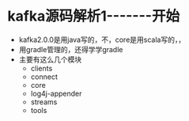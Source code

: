 # kafka源码解析1-------开始

* kafka2.0.0是用java写的，不，core是用scala写的，，
* 用gradle管理的，还得学学gradle
* 主要有这么几个模块
  * clients
  * connect
  * core
  * log4j-appender
  * streams
  * tools

